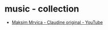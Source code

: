 # music - collection

- [Maksim Mrvica - Claudine original - YouTube]( https://www.youtube.com/watch?v=Nkgezt05MOE )